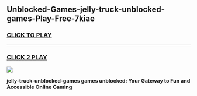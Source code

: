 
## Unblocked-Games-jelly-truck-unblocked-games-Play-Free-7kiae
<h3>
<a href="https://premium76.site?title=jelly-truck-unblocked-games&ref=23A">CLICK TO PLAY</a></h3>
<hr>

<h3>
<a href="https://premium76.site?title=jelly-truck-unblocked-games&ref=23A">CLICK 2 PLAY</a>
  
</h3>

<a href="https://premium76.site?title=jelly-truck-unblocked-games&ref=23A"><img src="https://clearcache.store/games.png"></a>


**jelly-truck-unblocked-games games unblocked: Your Gateway to Fun and Accessible Online Gaming**
